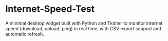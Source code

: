 # Internet-Speed-Test
A minimal desktop widget built with Python and Tkinter to monitor internet speed (download, upload, ping) in real time, with CSV export support and automatic refresh.

